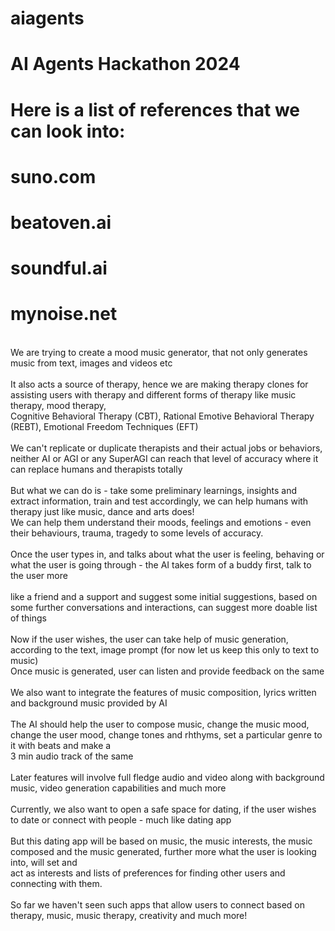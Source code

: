 # aiagents
# AI Agents Hackathon 2024
# Here is a list of references that we can look into:
# suno.com
# beatoven.ai
# soundful.ai
# mynoise.net

<br/>We are trying to create a mood music generator, that not only generates music from text, images and videos etc<br/>
<br/>It also acts a source of therapy, hence we are making therapy clones for assisting users with therapy and different forms of therapy like music therapy, mood therapy, <br/>Cognitive Behavioral Therapy (CBT), Rational Emotive Behavioral Therapy (REBT), Emotional Freedom Techniques (EFT) <br/>
<br/>We can't replicate or duplicate therapists and their actual jobs or behaviors, neither AI or AGI or any SuperAGI can reach that level of accuracy where it can replace humans and therapists totally<br/>
<br/>But what we can do is - take some preliminary learnings, insights and extract information, train and test accordingly, we can help humans with therapy just like music, dance and arts does! <br/>We can help them understand their moods, feelings and emotions - even their behaviours, trauma, tragedy to some levels of accuracy.<br/>
<br/>Once the user types in, and talks about what the user is feeling, behaving or what the user is going through - the AI takes form of a buddy first, talk to the user more<br/> <br/>like a friend and a support and suggest some initial suggestions, based on some further conversations and interactions, can suggest more doable list of things<br/>
<br/>Now if the user wishes, the user can take help of music generation, according to the text, image prompt (for now let us keep this only to text to music)
<br/>Once music is generated, user can listen and provide feedback on the same <br/>
<br/>We also want to integrate the features of music composition, lyrics written and background music provided by AI <br/>
<br/>The AI should help the user to compose music, change the music mood, change the user mood, change tones and rhthyms, set a particular genre to it with beats and make a <br/>3 min audio track of the same<br/>
<br/>Later features will involve full fledge audio and video along with background music, video generation capabilities and much more<br/>
<br/>Currently, we also want to open a safe space for dating, if the user wishes to date or connect with people - much like dating app<br/>
<br/>But this dating app will be based on music, the music interests, the music composed and the music generated, further more what the user is looking into, will set and <br/>act as interests and lists of preferences for finding other users and connecting with them.<br/>
<br/>So far we haven't seen such apps that allow users to connect based on therapy, music, music therapy, creativity and much more!<br/>
